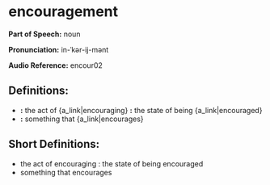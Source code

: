 # encouragement

**Part of Speech:** noun

**Pronunciation:** in-ˈkər-ij-mənt

**Audio Reference:** encour02

## Definitions:
- **:** the act of {a_link|encouraging} **:** the state of being {a_link|encouraged}
- **:** something that {a_link|encourages}

## Short Definitions:
- the act of encouraging : the state of being encouraged
- something that encourages
